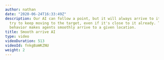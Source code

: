 ```yaml
---
author: nathan
date: "2020-06-24T16:33:49Z"
description: Our AI can follow a point, but it will always arrive to it abruptly and
  try to keep moving to the target, even if it's close to it already. The arrive to
  behavior makes agents smoothly arrive to a given location.
title: Smooth arrive AI
type: video
videoDuration: 513
videoId: fnkgBaWKZNU
weight: 2
---
```


